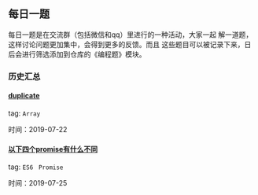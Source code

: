 ## 每日一题
每日一题是在交流群（包括微信和qq）里进行的一种活动，大家一起
解一道题，这样讨论问题更加集中，会得到更多的反馈。而且
这些题目可以被记录下来，日后会进行筛选添加到仓库的《编程题》模块。

### 历史汇总

#### [duplicate](./2019-07-22.md)

tag: `Array`

时间：2019-07-22

#### [以下四个promise有什么不同](./2019-07-25.md)

tag: `ES6 ` `Promise `

时间：2019-07-25
